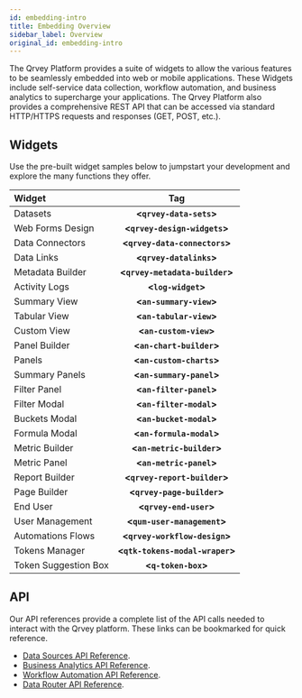 ```yaml
---
id: embedding-intro
title: Embedding Overview
sidebar_label: Overview
original_id: embedding-intro
---
```

<div style={{textAlign: "justify"}}/>

The Qrvey Platform provides a suite of widgets to allow the various features to be seamlessly embedded into web or mobile applications. These Widgets include self-service data collection, workflow automation, and business analytics to supercharge your applications. The Qrvey Platform also provides a comprehensive REST API that can be accessed via standard HTTP/HTTPS requests and responses (GET, POST, etc.).

## Widgets

Use the pre-built widget samples below to jumpstart your development and explore the many functions they offer. 

| **Widget**           |                  **Tag**                  |
| :------------------- | :---------------------------------------: |
| Datasets             |     **&lt;`qrvey-data-sets`&gt;**     |
| Web Forms Design     |   **&lt;`qrvey-design-widgets`&gt;**  |
| Data Connectors      |  **&lt;`qrvey-data-connectors`&gt;**  |
| Data Links           |     **&lt;`qrvey-datalinks`&gt;**     |
| Metadata Builder     |  **&lt;`qrvey-metadata-builder`&gt;** |
| Activity Logs        |        **&lt;`log-widget`&gt;**       |
| Summary View         |     **&lt;`an-summary-view`&gt;**     |
| Tabular View         |     **&lt;`an-tabular-view`&gt;**     |
| Custom View          |      **&lt;`an-custom-view`&gt;**     |
| Panel Builder        |     **&lt;`an-chart-builder`&gt;**    |
| Panels               |     **&lt;`an-custom-charts`&gt;**    |
| Summary Panels       |     **&lt;`an-summary-panel`&gt;**    |
| Filter Panel         |     **&lt;`an-filter-panel`&gt;**     |
| Filter Modal         |     **&lt;`an-filter-modal`&gt;**     |
| Buckets Modal        |     **&lt;`an-bucket-modal`&gt;**     |
| Formula Modal        |     **&lt;`an-formula-modal`&gt;**    |
| Metric Builder       |    **&lt;`an-metric-builder`&gt;**    |
| Metric Panel         |     **&lt;`an-metric-panel`&gt;**     |
| Report Builder       |   **&lt;`qrvey-report-builder`&gt;**  |
| Page Builder         |    **&lt;`qrvey-page-builder`&gt;**   |
| End User             |      **&lt;`qrvey-end-user`&gt;**     |
| User Management      |   **&lt;`qum-user-management`&gt;**   |
| Automations Flows    |  **&lt;`qrvey-workflow-design`&gt;**  |
| Tokens Manager       | **&lt;`qtk-tokens-modal-wraper`&gt;** |
| Token Suggestion Box |       **&lt;`q-token-box`&gt;**       |

## API

Our API references provide a complete list of the API calls needed to interact with the Qrvey platform. These links can be bookmarked for quick reference.

-   [Data Sources API Reference](embedding/api/data-sources.md).
-   [Business Analytics API Reference](embedding/api/analytics.md).
-   [Workflow Automation API Reference](embedding/api/automation.md).
-   [Data Router API Reference](data-router/apireference/api-reference-intro.md).
